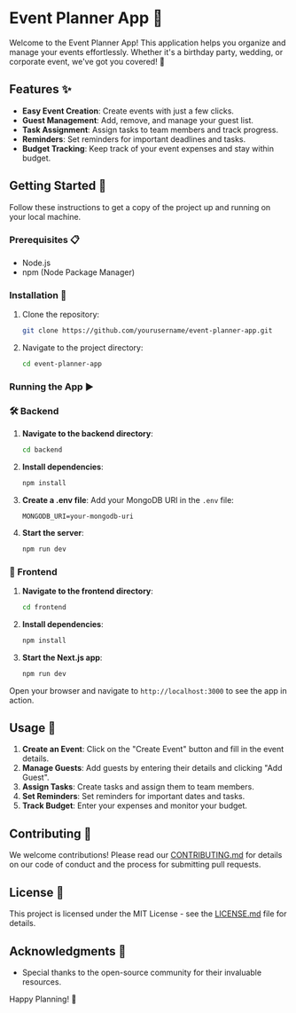 # Event Planner App 🎉

Welcome to the Event Planner App! This application helps you organize and manage your events effortlessly. Whether it's a birthday party, wedding, or corporate event, we've got you covered! 🎊

## Features ✨

- **Easy Event Creation**: Create events with just a few clicks.
- **Guest Management**: Add, remove, and manage your guest list.
- **Task Assignment**: Assign tasks to team members and track progress.
- **Reminders**: Set reminders for important deadlines and tasks.
- **Budget Tracking**: Keep track of your event expenses and stay within budget.

## Getting Started 🚀

Follow these instructions to get a copy of the project up and running on your local machine.

### Prerequisites 📋

- Node.js
- npm (Node Package Manager)

### Installation 🔧

1. Clone the repository:
   ```bash
   git clone https://github.com/yourusername/event-planner-app.git
   ```
2. Navigate to the project directory:
   ```bash
   cd event-planner-app
   ```

### Running the App ▶️

### 🛠️ Backend

1. **Navigate to the backend directory**:
   ```bash
   cd backend
   ```
2. **Install dependencies**:
   ```bash
   npm install
   ```
3. **Create a .env file**:
   Add your MongoDB URI in the `.env` file:
   ```env
   MONGODB_URI=your-mongodb-uri
   ```
4. **Start the server**:
   ```bash
   npm run dev
   ```

### 🎨 Frontend

1. **Navigate to the frontend directory**:
   ```bash
   cd frontend
   ```
2. **Install dependencies**:
   ```bash
   npm install
   ```
3. **Start the Next.js app**:
   ```bash
   npm run dev
   ```

Open your browser and navigate to `http://localhost:3000` to see the app in action.

## Usage 📖

1. **Create an Event**: Click on the "Create Event" button and fill in the event details.
2. **Manage Guests**: Add guests by entering their details and clicking "Add Guest".
3. **Assign Tasks**: Create tasks and assign them to team members.
4. **Set Reminders**: Set reminders for important dates and tasks.
5. **Track Budget**: Enter your expenses and monitor your budget.

## Contributing 🤝

We welcome contributions! Please read our [CONTRIBUTING.md](CONTRIBUTING.md) for details on our code of conduct and the process for submitting pull requests.

## License 📄

This project is licensed under the MIT License - see the [LICENSE.md](LICENSE.md) file for details.

## Acknowledgments 🙏

- Special thanks to the open-source community for their invaluable resources.

Happy Planning! 🎈
